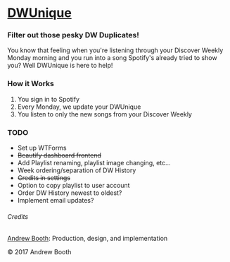 # [DWUnique](http://dwunique.com)
### Filter out those pesky DW Duplicates!

You know that feeling when you're listening through your Discover Weekly Monday morning and you run into a song Spotify's already tried to show you? Well DWUnique is here to help!

### How it Works
1. You sign in to Spotify
2. Every Monday, we update your DWUnique
3. You listen to only the new songs from your Discover Weekly

### TODO
- Set up WTForms
- ~~Beautify dashboard frontend~~
- Add Playlist renaming, playlist image changing, etc...
- Week ordering/separation of DW History
- ~~Credits in settings~~
- Option to copy playlist to user account
- Order DW History newest to oldest?
- Implement email updates?

###### Credits
[Andrew Booth](http://andrewdbooth.me): Production, design, and implementation

&copy; 2017 Andrew Booth
